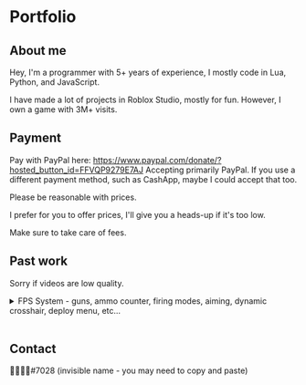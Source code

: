 # Portfolio
## About me
Hey, I'm a programmer with 5+ years of experience, I mostly code in Lua, Python, and JavaScript.

I have made a lot of projects in Roblox Studio, mostly for fun. However, I own a game with 3M+ visits.

## Payment
Pay with PayPal here: https://www.paypal.com/donate/?hosted_button_id=FFVQP9279E7AJ
Accepting primarily PayPal. If you use a different payment method, such as CashApp, maybe I could accept that too. 

Please be reasonable with prices.

I prefer for you to offer prices, I'll give you a heads-up if it's too low.

Make sure to take care of fees.

## Past work
Sorry if videos are low quality.

<details>
  <summary> FPS System - guns, ammo counter, firing modes, aiming, dynamic crosshair, deploy menu, etc...</summary>
  <br>
  <a href="https://youtu.be/qwkyW7Lig4U" onclick="window.open('https://youtu.be/qwkyW7Lig4U', '_self');">

  https://youtu.be/qwkyW7Lig4U

</a>
</details>

<br>

## Contact
᲼᲼᲼᲼#7028 (invisible name - you may need to copy and paste)
